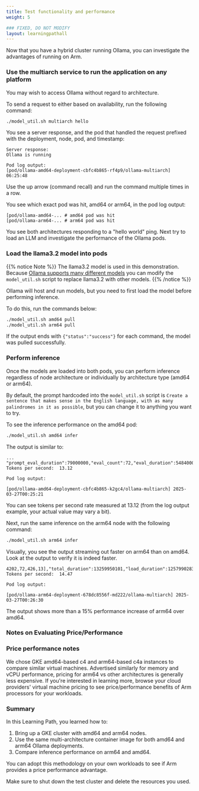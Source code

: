 ```yaml
---
title: Test functionality and performance
weight: 5

### FIXED, DO NOT MODIFY
layout: learningpathall
---
```


Now that you have a hybrid cluster running Ollama, you can investigate the advantages of running on Arm.

### Use the multiarch service to run the application on any platform

You may wish to access Ollama without regard to architecture.

To send a request to either based on availability, run the following command:

```bash
./model_util.sh multiarch hello
```

You see a server response, and the pod that handled the request prefixed with the deployment, node, pod, and timestamp:

```commandline
Server response:
Ollama is running

Pod log output:
[pod/ollama-amd64-deployment-cbfc4b865-rf4p9/ollama-multiarch] 06:25:48
```

Use the up arrow (command recall) and run the command multiple times in a row. 

You see which exact pod was hit, amd64 or arm64, in the pod log output:

```output
[pod/ollama-amd64-... # amd64 pod was hit
[pod/ollama-arm64-... # arm64 pod was hit
```

You see both architectures responding to a "hello world" ping.  Next try to load an LLM and investigate the performance of the Ollama pods. 

### Load the llama3.2 model into pods

{{% notice Note %}}
The llama3.2 model is used in this demonstration.  Because [Ollama supports many different models](https://ollama-operator.ayaka.io/pages/en/guide/supported-models) you can modify the `model_util.sh` script to replace llama3.2 with other models.
{{% /notice %}}

Ollama will host and run models, but you need to first load the model before performing inference.  

To do this, run the commands below:

```bash
./model_util.sh amd64 pull
./model_util.sh arm64 pull
```

If the output ends with ```{"status":"success"}``` for each command, the model was pulled successfully.

### Perform inference

Once the models are loaded into both pods, you can perform inference regardless of node architecture or individually by architecture type (amd64 or arm64).

By default, the prompt hardcoded into the `model_util.sh` script is `Create a sentence that makes sense in the English language, with as many palindromes in it as possible`, but you can change it to anything you want to try. 

To see the inference performance on the amd64 pod:

```bash
./model_util.sh amd64 infer
```

The output is similar to: 

```output
...
"prompt_eval_duration":79000000,"eval_count":72,"eval_duration":5484000000}
Tokens per second:  13.12

Pod log output:

[pod/ollama-amd64-deployment-cbfc4b865-k2gc4/ollama-multiarch] 2025-03-27T00:25:21
```

You can see tokens per second rate measured at 13.12 (from the log output example, your actual value may vary a bit).

Next, run the same inference on the arm64 node with the following command:

```bash
./model_util.sh arm64 infer
```

Visually, you see the output streaming out faster on arm64 than on amd64. Look at the output to verify it is indeed faster.

```output
4202,72,426,13],"total_duration":13259950101,"load_duration":1257990283,"prompt_eval_count":32,"prompt_eval_duration":1431000000,"eval_count":153,"eval_duration":10570000000}
Tokens per second:  14.47

Pod log output:

[pod/ollama-arm64-deployment-678dc8556f-md222/ollama-multiarch] 2025-03-27T00:26:30
```

The output shows more than a 15% performance increase of arm64 over amd64.

### Notes on Evaluating Price/Performance

### Price performance notes

We chose GKE amd64-based c4 and arm64-based c4a instances to compare similar virtual machines. Advertised similarly for memory and vCPU performance, pricing for arm64 vs other architectures is generally less expensive.  If you're interested in learning more, browse your cloud providers' virtual machine pricing to see price/performance benefits of Arm processors for your workloads.

### Summary

In this Learning Path, you learned how to:

1. Bring up a GKE cluster with amd64 and arm64 nodes.
2. Use the same multi-architecture container image for both amd64 and arm64 Ollama deployments.
3. Compare inference performance on arm64 and amd64.

You can adopt this methodology on your own workloads to see if Arm provides a price performance advantage.

Make sure to shut down the test cluster and delete the resources you used. 


